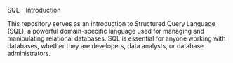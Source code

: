SQL - Introduction

This repository serves as an introduction to Structured Query Language (SQL), a powerful domain-specific language used for managing and manipulating relational databases. SQL is essential for anyone working with databases, whether they are developers, data analysts, or database administrators.

